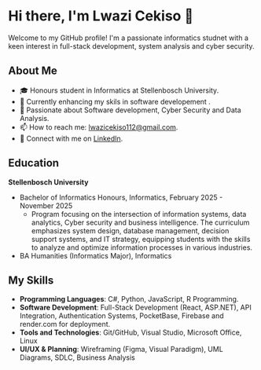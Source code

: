 # Hi there, I'm Lwazi Cekiso 👋

Welcome to my GitHub profile! I'm a passionate informatics studnet with a keen interest in full-stack development, system analysis and cyber security.

## About Me
- 🎓 Honours student in Informatics at Stellenbosch University.
- 💼 Currently enhancing my skils in software developement .
- 🌱 Passionate about Software development, Cyber Security and Data Analysis.
- 📫 How to reach me: lwazicekiso112@gmail.com.
- 💼 Connect with me on [LinkedIn](https://www.linkedin.com/in/lwazi-cekiso).


## Education
**Stellenbosch University**
- Bachelor of Informatics Honours, Informatics, February 2025 - November 2025
  - Program focusing on the intersection of information systems, data analytics, Cyber security and business intelligence. The curriculum emphasizes system design, database management, decision support systems, and IT strategy, equipping students with the skills to analyze and optimize information processes in various industries.
- BA Humanities (Informatics Major), Informatics

## My Skills
- **Programming Languages**: C#, Python, JavaScript, R Programming.
- **Software Development**: Full-Stack Development (React, ASP.NET), API Integration, Authentication Systems, PocketBase, Firebase and render.com for deployment.
- **Tools and Technologies**: Git/GitHub, Visual Studio, Microsoft Office, Linux
- **UI/UX & Planning**: Wireframing (Figma, Visual Paradigm), UML Diagrams, SDLC, Business Analysis

